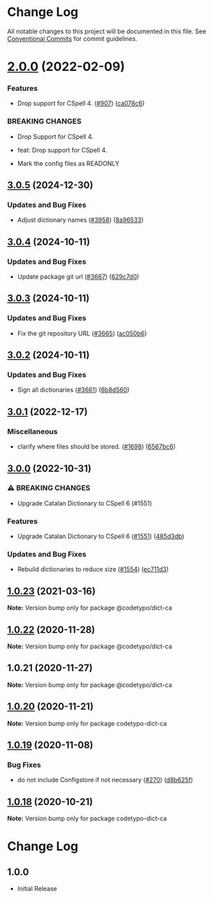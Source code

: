 # Change Log

All notable changes to this project will be documented in this file.
See [Conventional Commits](https://conventionalcommits.org) for commit guidelines.

# [2.0.0](https://github.com/khulnasofto-dicts/compare/@codetypo/dict-ca@1.0.23...@codetypo/dict-ca@2.0.0) (2022-02-09)


### Features

* Drop support for CSpell 4. ([#907](https://github.com/khulnasofto-dicts/issues/907)) ([ca078c6](https://github.com/khulnasokhulnasoftcommit/ca078c6a2e188cc3cf6276db1ba7e007f0f06f27))


### BREAKING CHANGES

* Drop Support for CSpell 4.

* feat: Drop support for CSpell 4.
* Mark the config files as READONLY





## [3.0.5](https://github.com/khulnasofto-dicts/compare/@codetypo/dict-ca@3.0.4...@codetypo/dict-ca@3.0.5) (2024-12-30)


### Updates and Bug Fixes

* Adjust dictionary names ([#3958](https://github.com/khulnasofto-dicts/issues/3958)) ([8a96533](https://github.com/khulnasokhulnasoftcommit/8a96533bec21280103740868b81559437c413501))

## [3.0.4](https://github.com/khulnasofto-dicts/compare/@codetypo/dict-ca@3.0.3...@codetypo/dict-ca@3.0.4) (2024-10-11)


### Updates and Bug Fixes

* Update package git url ([#3667](https://github.com/khulnasofto-dicts/issues/3667)) ([629c7d0](https://github.com/khulnasokhulnasoftcommit/629c7d0a5e1bacad1d3874b1f8372edc3494ef97))

## [3.0.3](https://github.com/khulnasofto-dicts/compare/@codetypo/dict-ca@3.0.2...@codetypo/dict-ca@3.0.3) (2024-10-11)


### Updates and Bug Fixes

* Fix the git repository URL ([#3665](https://github.com/khulnasofto-dicts/issues/3665)) ([ac050b6](https://github.com/khulnasokhulnasoftcommit/ac050b697d57820109995e92fac5ccc32ced1723))

## [3.0.2](https://github.com/khulnasofto-dicts/compare/@codetypo/dict-ca@3.0.1...@codetypo/dict-ca@3.0.2) (2024-10-11)


### Updates and Bug Fixes

* Sign all dictionaries ([#3661](https://github.com/khulnasofto-dicts/issues/3661)) ([6b8d560](https://github.com/khulnasokhulnasoftcommit/6b8d560cf51a593458ce42bca415859f872cfc97))

## [3.0.1](https://github.com/khulnasofto-dicts/compare/@codetypo/dict-ca@3.0.0...@codetypo/dict-ca@3.0.1) (2022-12-17)


### Miscellaneous

* clarify where files should be stored. ([#1698](https://github.com/khulnasofto-dicts/issues/1698)) ([6567bc6](https://github.com/khulnasokhulnasoftcommit/6567bc62130404cb32945bdcc3bf07316c839396))

## [3.0.0](https://github.com/khulnasofto-dicts/compare/@codetypo/dict-ca@2.0.0...@codetypo/dict-ca@3.0.0) (2022-10-31)


### ⚠ BREAKING CHANGES

* Upgrade Catalan Dictionary to CSpell 6 (#1551)

### Features

* Upgrade Catalan Dictionary to CSpell 6 ([#1551](https://github.com/khulnasofto-dicts/issues/1551)) ([485d3db](https://github.com/khulnasokhulnasoftcommit/485d3dbd5fc72418d928adf19fc02da732e7d80b))


### Updates and Bug Fixes

* Rebuild dictionaries to reduce size ([#1554](https://github.com/khulnasofto-dicts/issues/1554)) ([ec711d3](https://github.com/khulnasokhulnasoftcommit/ec711d37264b90f028c61f05c1e46e11ad8e76c3))

## [1.0.23](https://github.com/khulnasofto-dicts/compare/@codetypo/dict-ca@1.0.22...@codetypo/dict-ca@1.0.23) (2021-03-16)

**Note:** Version bump only for package @codetypo/dict-ca





## [1.0.22](https://github.com/khulnasofto-dicts/compare/@codetypo/dict-ca@1.0.21...@codetypo/dict-ca@1.0.22) (2020-11-28)

**Note:** Version bump only for package @codetypo/dict-ca





## 1.0.21 (2020-11-27)

**Note:** Version bump only for package @codetypo/dict-ca





## [1.0.20](https://github.com/khulnasofto-dicts/compare/codetypo-dict-ca@1.0.19...codetypo-dict-ca@1.0.20) (2020-11-21)

**Note:** Version bump only for package codetypo-dict-ca

## [1.0.19](https://github.com/khulnasofto-dicts/compare/codetypo-dict-ca@1.0.18...codetypo-dict-ca@1.0.19) (2020-11-08)

### Bug Fixes

- do not include Configstore if not necessary ([#270](https://github.com/khulnasofto-dicts/issues/270)) ([d8b625f](https://github.com/khulnasokhulnasoftcommit/d8b625f2f42d5cc6c4a9390216ac1e5037886e44))

## [1.0.18](https://github.com/khulnasofto-dicts/compare/codetypo-dict-ca@1.0.17...codetypo-dict-ca@1.0.18) (2020-10-21)

**Note:** Version bump only for package codetypo-dict-ca

# Change Log

## 1.0.0

- Initial Release
